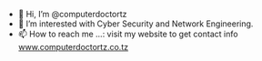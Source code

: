 - 👋 Hi, I’m @computerdoctortz
- 👀 I’m interested with Cyber Security and Network Engineering.
- 📫 How to reach me ...: visit my website to get contact info www.computerdoctortz.co.tz
